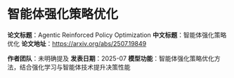 # 智能体强化策略优化

**论文标题**：Agentic Reinforced Policy Optimization
**中文标题**：智能体强化策略优化
**论文地址**：https://arxiv.org/abs/2507.19849

**作者团队**：未明确提及
**发表日期**：2025-07
**模型功能**：智能体强化策略优化方法，结合强化学习与智能体技术提升决策性能
